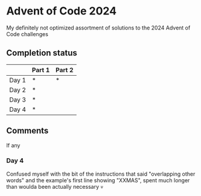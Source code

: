 # Advent of Code 2024

My definitely not optimized assortment of solutions to the 2024 Advent of Code challenges

## Completion status


|       | Part 1 | Part 2 |
|-------|--------|--------|
| Day 1 |    *   |    *   |
| Day 2 |    *   |        |
| Day 3 |    *   |        |
| Day 4 |    *   |        |


## Comments

If any

### Day 4

Confused myself with the bit of the instructions that said "overlapping other words" and the example's first line showing "XXMAS", spent much longer than woulda been actually necessary 💀
